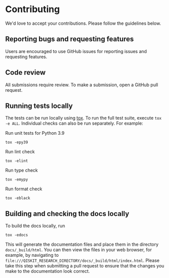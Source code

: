 # Contributing

We'd love to accept your contributions. Please follow the guidelines below.

## Reporting bugs and requesting features

Users are encouraged to use GitHub issues for reporting issues and requesting features.

## Code review

All submissions require review. To make a submission, open a GitHub pull request.

## Running tests locally

The tests can be run locally using [tox](https://tox.wiki/en/latest/).
To run the full test suite, execute `tox -e ALL`.
Individual checks can also be run separately. For example:

Run unit tests for Python 3.9

    tox -epy39

Run lint check

    tox -elint

Run type check

    tox -emypy

Run format check

    tox -eblack

## Building and checking the docs locally

To build the docs locally, run

    tox -edocs

This will generate the documentation files and place them in the directory
`docs/_build/html`. You can then view the files in your web browser, for example,
by navigating to `file:///QISKIT_RESEARCH_DIRECTORY/docs/_build/html/index.html`.
Please take this step when submitting a pull request to ensure that the changes
you make to the documentation look correct.
